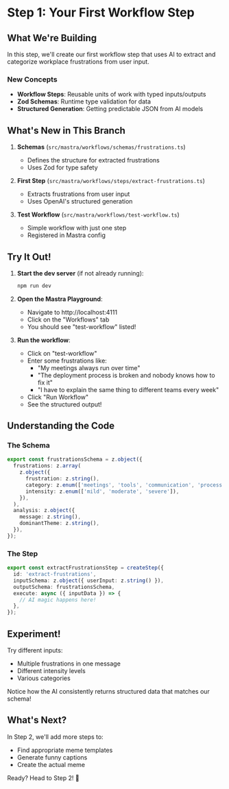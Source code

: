 # Step 1: Your First Workflow Step

## What We're Building

In this step, we'll create our first workflow step that uses AI to extract and categorize workplace frustrations from user input.

### New Concepts
- **Workflow Steps**: Reusable units of work with typed inputs/outputs
- **Zod Schemas**: Runtime type validation for data
- **Structured Generation**: Getting predictable JSON from AI models

## What's New in This Branch

1. **Schemas** (`src/mastra/workflows/schemas/frustrations.ts`)
   - Defines the structure for extracted frustrations
   - Uses Zod for type safety

2. **First Step** (`src/mastra/workflows/steps/extract-frustrations.ts`)
   - Extracts frustrations from user input
   - Uses OpenAI's structured generation

3. **Test Workflow** (`src/mastra/workflows/test-workflow.ts`)
   - Simple workflow with just one step
   - Registered in Mastra config

## Try It Out!

1. **Start the dev server** (if not already running):
   ```bash
   npm run dev
   ```

2. **Open the Mastra Playground**:
   - Navigate to http://localhost:4111
   - Click on the "Workflows" tab
   - You should see "test-workflow" listed!

3. **Run the workflow**:
   - Click on "test-workflow"
   - Enter some frustrations like:
     - "My meetings always run over time"
     - "The deployment process is broken and nobody knows how to fix it"
     - "I have to explain the same thing to different teams every week"
   - Click "Run Workflow"
   - See the structured output!

## Understanding the Code

### The Schema
```typescript
export const frustrationsSchema = z.object({
  frustrations: z.array(
    z.object({
      frustration: z.string(),
      category: z.enum(['meetings', 'tools', 'communication', 'process', 'other']),
      intensity: z.enum(['mild', 'moderate', 'severe']),
    }),
  ),
  analysis: z.object({
    message: z.string(),
    dominantTheme: z.string(),
  }),
});
```

### The Step
```typescript
export const extractFrustrationsStep = createStep({
  id: 'extract-frustrations',
  inputSchema: z.object({ userInput: z.string() }),
  outputSchema: frustrationsSchema,
  execute: async ({ inputData }) => {
    // AI magic happens here!
  },
});
```

## Experiment!

Try different inputs:
- Multiple frustrations in one message
- Different intensity levels
- Various categories

Notice how the AI consistently returns structured data that matches our schema!

## What's Next?

In Step 2, we'll add more steps to:
- Find appropriate meme templates
- Generate funny captions
- Create the actual meme

Ready? Head to Step 2! 🚀